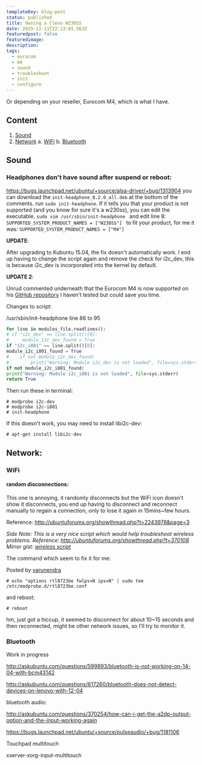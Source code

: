 ```yaml
---
templateKey: blog-post
status: published
title: Owning a Clevo W230SS
date: 2015-11-11T22:13:01.563Z
featuredpost: false
featuredimage:
description:
tags:
  - eurocom
  - m4
  - sound
  - troubleshoot
  - init
  - configure
---
```

Or depending on your reseller, Eurocom M4, which is what I have.

## Content

1. [Sound](#Sound)
2. [Network](#Network)
  a. [WiFi](#WiFi)
  b. [Bluetooth](#Bluetooth)

## Sound

### Headphones don't have sound after suspend or reboot:

https://bugs.launchpad.net/ubuntu/+source/alsa-driver/+bug/1313904
you can download the `init-headphone_0.2.0_all.deb` at the bottom of the comments.
run `sudo init-headphone`. If it tells you that your product is not supported (and you know for sure it's a w230ss), you can edit the executable.
`sudo vim /usr/sbin/init-headphone
`
and edit line 8:
`SUPPORTED_SYSTEM_PRODUCT_NAMES = ["W230SS"]
`
to fit your product, for me it was:
`SUPPORTED_SYSTEM_PRODUCT_NAMES = ["M4"]
`

**UPDATE**:

After upgrading to Kubuntu 15.04, the fix doesn't automatically work. I end up having to change the script again and remove the check for i2c_dev, this is because i2c_dev is incorporated into the kernel by default.

**UPDATE 2**:

Unrud commented underneath that the Eurocom M4 is now supported on his [GitHub repository](https://github.com/Unrud/init-headphone-ubuntu/releases) I haven't tested but could save you time.

Changes to script:

/usr/sbin/init-headphone line 86 to 95
```python
for line in modules_file.readlines():
# if "i2c_dev" == line.split()[0]:
#     module_i2c_dev_found = True
if "i2c_i801" == line.split()[0]:
module_i2c_i801_found = True
#    if not module_i2c_dev_found:
#        print("Warning: Module i2c_dev is not loaded", file=sys.stderr)
if not module_i2c_i801_found:
print("Warning: Module i2c_i801 is not loaded", file=sys.stderr)
return True
```

Then run these in terminal:

```
# modprobe i2c-dev
# modprobe i2c-i801
# init-headphone
```

If this doesn't work, you may need to install libi2c-dev:

```
# apt-get install libi2c-dev
```


## Network:

### WiFi

#### random disconnections:
This one is annoying, it randomly disconnects but the WiFi icon doesn't show it disconnects, you end up having to disconnect and reconnect manually to regain a connection, only to lose it again in 15mins~few hours.

Reference: http://ubuntuforums.org/showthread.php?t=2243978&page=3

_Side Note: This is a very nice script which would help troubleshoot wireless problems._
_Reference: http://ubuntuforums.org/showthread.php?t=370108_
_Mirror gist: [wireless script](https://gist.github.com/danielim/b9864f01d46c41880410)_

The command which seem to fix it for me:

Posted by [varunendra](http://ubuntuforums.org/showthread.php?t=2243978&p=13120817#post13120817)

```
# echo "options rtl8723be fwlps=N ips=N" | sudo tee /etc/modprobe.d/rtl8723be.conf
```

and reboot:

```
# reboot
```

hm, just got a hiccup, it seemed to disconnect for about 10~15 seconds and then reconnected, might be other network issues, so I'll try to monitor it.

### Bluetooth

Work in progress

http://askubuntu.com/questions/599893/bluetooth-is-not-working-on-14-04-with-bcm43142

http://askubuntu.com/questions/617260/bluetooth-does-not-detect-devices-on-lenovo-with-12-04

bluetooth audio:

http://askubuntu.com/questions/370254/how-can-i-get-the-a2dp-output-option-and-the-input-working-again

https://bugs.launchpad.net/ubuntu/+source/pulseaudio/+bug/1181106

Touchpad multitouch

xserver-xorg-input-multitouch
